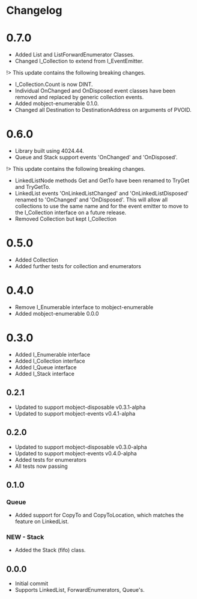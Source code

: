 # Changelog

# 0.7.0

- Added List and ListForwardEnumerator Classes.
- Changed I_Collection to extend from I_EventEmitter.

!> This update contains the following breaking changes.

- I_Collection.Count is now DINT.
- Individual OnChanged and OnDisposed event classes have been removed and replaced by generic collection events.
- Added mobject-enumerable 0.1.0.
- Changed all Destination to DestinationAddress on arguments of PVOID.

# 0.6.0

- Library built using 4024.44.
- Queue and Stack support events 'OnChanged' and 'OnDisposed'.

!> This update contains the following breaking changes.

- LinkedListNode methods Get and GetTo have been renamed to TryGet and TryGetTo.
- LinkedList events 'OnLinkedListChanged' and 'OnLinkedListDisposed' renamed to 'OnChanged' and 'OnDisposed'. This will allow all collections to use the same name and for the event emitter to move to the I_Collection interface on a future release.
- Removed Collection but kept I_Collection

# 0.5.0

- Added Collection
- Added further tests for collection and enumerators

# 0.4.0

- Remove I_Enumerable interface to mobject-enumerable
- Added mobject-enumerable 0.0.0

# 0.3.0

- Added I_Enumerable interface
- Added I_Collection interface
- Added I_Queue interface
- Added I_Stack interface

## 0.2.1

- Updated to support mobject-disposable v0.3.1-alpha
- Updated to support mobject-events v0.4.1-alpha

## 0.2.0

- Updated to support mobject-disposable v0.3.0-alpha
- Updated to support mobject-events v0.4.0-alpha
- Added tests for enumerators
- All tests now passing

## 0.1.0

### Queue

- Added support for CopyTo and CopyToLocation, which matches the feature on LinkedList.

### NEW - Stack

- Added the Stack (fifo) class.

## 0.0.0

- Initial commit
- Supports LinkedList, ForwardEnumerators, Queue's.
